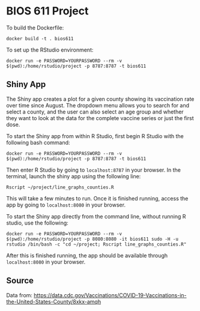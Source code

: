 BIOS 611 Project
=================

To build the Dockerfile:

```
docker build -t . bios611
```

To set up the RStudio environment:

```
docker run -e PASSWORD=YOURPASSWORD --rm -v $(pwd):/home/rstudio/project -p 8787:8787 -t bios611
```

## Shiny App

The Shiny app creates a plot for a given county showing its vaccination rate over time since August. The dropdown menu allows you to search for and select a county, and the user can also select an age group and whether they want to look at the data for the complete vaccine series or just the first dose.


To start the Shiny app from within R Studio, first begin R Studio with the following bash command:

```
docker run -e PASSWORD=YOURPASSWORD --rm -v $(pwd):/home/rstudio/project -p 8787:8787 -t bios611
```

Then enter R Studio by going to `localhost:8787` in your browser. In the terminal, launch the shiny app using the following line:


```
Rscript ~/project/line_graphs_counties.R
```

This will take a few minutes to run. Once it is finished running, access the app by going to `localhost:8080` in your browser.

To start the Shiny app directly from the command line, without running R studio, use the following:

```
docker run -e PASSWORD=YOURPASSWORD --rm -v $(pwd):/home/rstudio/project -p 8080:8080 -it bios611 sudo -H -u rstudio /bin/bash -c "cd ~/project; Rscript line_graphs_counties.R"
```

After this is finished running, the app should be available through `localhost:8080` in your browser.

## Source

Data from: https://data.cdc.gov/Vaccinations/COVID-19-Vaccinations-in-the-United-States-County/8xkx-amqh
